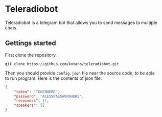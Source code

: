 # Teleradiobot

Teleradiobot is a telegram bot that allows you to send messages to multiple chats.

## Gettings started

First clone the repository.

```git
git clone https://github.com/kotano/teleradiobot.git
```

Then you should provide `config.json` file near the source code, to be able to run program.
Here is the contents of json file:

```json
{
    "token": "TOKENHERE",
    "password": "ACESSPASSWORDHERE",
    "receivers": [],
    "speakers": []
}
```
